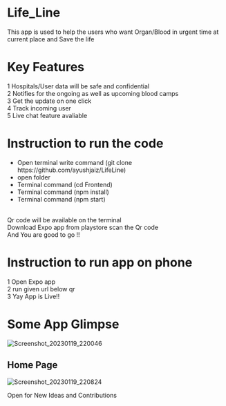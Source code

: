 # Life_Line

This app is used to help the users who want Organ/Blood in urgent time at current place and Save the life

# Key Features

1 Hospitals/User data will be safe and confidential</br>
2 Notifies for the ongoing as well as upcoming blood camps</br>
3 Get the update on one click</br>
4 Track incoming user</br>
5 Live chat feature avaliable

# Instruction to run the code

<ul>
<li>Open terminal write command (git clone https://github.com/ayushjaiz/LifeLine)</li>
<li>open folder</li>
<li>Terminal command (cd Frontend)</li>
<li>Terminal command (npm install)</li>
<li>Terminal command (npm start)</li>
</ul>
</br>
Qr code will be available on the terminal</br>
Download Expo app from playstore scan the Qr code </br>
And You are good to go !!
</br>

# Instruction to run app on phone

1 Open Expo app</br>
2 run given url below qr</br>
3 Yay App is Live!!

# Some App Glimpse

![Screenshot_20230119_220046](https://user-images.githubusercontent.com/95367416/213506557-b2585486-3397-4047-acf2-fe3e3a42364c.png)

## Home Page

![Screenshot_20230119_220824](https://user-images.githubusercontent.com/95367416/213506685-aff5f559-c626-43f0-9c71-3830ce1afcff.png)

Open for New Ideas and Contributions

